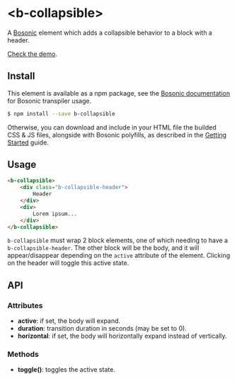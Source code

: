 # &lt;b-collapsible&gt;

A [Bosonic](http://bosonic.github.io) element which adds a collapsible behavior to a block with a header.

[Check the demo](http://bosonic.github.io/demos.html).

## Install

This element is available as a npm package, see the [Bosonic documentation](http://bosonic.github.io/documentation.html) for Bosonic transpiler usage.

```sh
$ npm install --save b-collapsible
```

Otherwise, you can download and include in your HTML file the builded CSS & JS files, alongside with Bosonic polyfills, as described in the [Getting Started](http://bosonic.github.io/getting-started.html) guide.

## Usage

```html
<b-collapsible>
    <div class="b-collapsible-header">
        Header
    </div>
    <div>
        Lorem ipsum...
    </div>
</b-collapsible>
```

`b-collapsible` must wrap 2 block elements, one of which needing to have a `b-collapsible-header`. The other block will be the body, and it will appear/disappear depending on the `active` attribute of the element. Clicking on the header will toggle this active state.

## API

### Attributes
- __active__: if set, the body will expand.
- __duration__: transition duration in seconds (may be set to 0).
- __horizontal__: if set, the body will horizontally expand instead of vertically.

### Methods
- __toggle()__: toggles the active state.